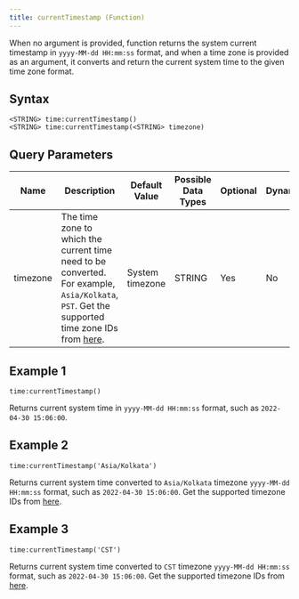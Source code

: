 ```yaml
---
title: currentTimestamp (Function)
---
```


When no argument is provided, function returns the system current
timestamp in `yyyy-MM-dd HH:mm:ss` format, and when a time zone is
provided as an argument, it converts and return the current system time
to the given time zone format.

## Syntax

    <STRING> time:currentTimestamp()
    <STRING> time:currentTimestamp(<STRING> timezone)

## Query Parameters

| Name     | Description   | Default Value   | Possible Data Types | Optional | Dynamic |
|----------|---------------------|-----------------|---------------------|----------|---------|
| timezone | The time zone to which the current time need to be converted. For example, `Asia/Kolkata`, `PST`. Get the supported time zone IDs from [here](https://docs.oracle.com/javase/8/docs/api/java/time/ZoneId.html). | System timezone | STRING   | Yes      | No      |

## Example 1

    time:currentTimestamp()

Returns current system time in `yyyy-MM-dd HH:mm:ss` format, such as `2022-04-30 15:06:00`.

## Example 2

    time:currentTimestamp('Asia/Kolkata')

Returns current system time converted to `Asia/Kolkata` timezone
`yyyy-MM-dd HH:mm:ss` format, such as `2022-04-30 15:06:00`. Get the
supported timezone IDs from [here](https://docs.oracle.com/javase/8/docs/api/java/time/ZoneId.html).

## Example 3

    time:currentTimestamp('CST')

Returns current system time converted to `CST` timezone
`yyyy-MM-dd HH:mm:ss` format, such as `2022-04-30 15:06:00`. Get the
supported timezone IDs from [here](https://docs.oracle.com/javase/8/docs/api/java/time/ZoneId.html).
